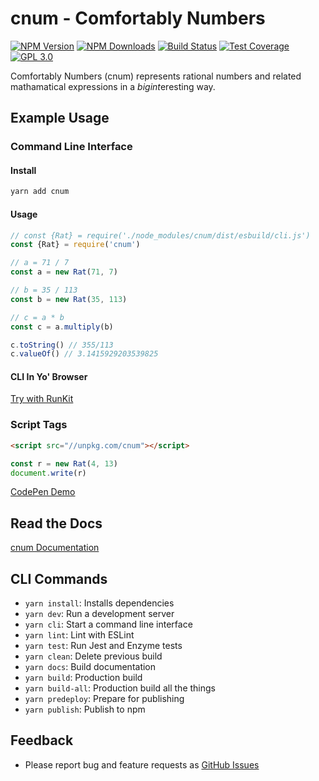 # cnum - Comfortably Numbers

[![NPM Version][npm-image]][npm-url]
[![NPM Downloads][downloads-image]][downloads-url]
[![Build Status][build-image]][build-url]
[![Test Coverage][coverage-image]][coverage-url]
[![GPL 3.0][license-image]](LICENSE)

Comfortably Numbers (cnum) represents rational numbers and related mathamatical expressions in a *bigint*eresting way.

## Example Usage

### Command Line Interface

#### Install

```bash
yarn add cnum
```

#### Usage

```typescript
// const {Rat} = require('./node_modules/cnum/dist/esbuild/cli.js')
const {Rat} = require('cnum')

// a = 71 / 7
const a = new Rat(71, 7)

// b = 35 / 113
const b = new Rat(35, 113)

// c = a * b
const c = a.multiply(b)

c.toString() // 355/113
c.valueOf() // 3.1415929203539825
```

#### CLI In Yo' Browser

[Try with RunKit](https://npm.runkit.com/cnum)

### Script Tags

```html
<script src="//unpkg.com/cnum"></script>
```

```js
const r = new Rat(4, 13)
document.write(r)
```

[CodePen Demo](https://codepen.io/acerix/pen/GRmvmYL)

## Read the Docs

[cnum Documentation](https://acerix.github.io/cnum/)

## CLI Commands

*   `yarn install`: Installs dependencies
*   `yarn dev`: Run a development server
*   `yarn cli`: Start a command line interface
*   `yarn lint`: Lint with ESLint
*   `yarn test`: Run Jest and Enzyme tests
*   `yarn clean`: Delete previous build
*   `yarn docs`: Build documentation
*   `yarn build`: Production build
*   `yarn build-all`: Production build all the things
*   `yarn predeploy`: Prepare for publishing
*   `yarn publish`: Publish to npm

## Feedback

* Please report bug and feature requests as [GitHub Issues](https://github.com/acerix/cnum/issues)

[npm-image]: https://img.shields.io/npm/v/cnum.svg
[npm-url]: https://npmjs.org/package/cnum
[downloads-image]: https://img.shields.io/npm/dm/cnum.svg
[downloads-url]: https://npmjs.org/package/cnum
[build-image]: https://github.com/acerix/cnum/workflows/Test/badge.svg
[build-url]: https://github.com/acerix/cnum/actions?query=workflow%3ATest
[coverage-image]: https://img.shields.io/gitlab/coverage/acerix/cnum/main
[coverage-url]: https://github.com/acerix/cnum/actions?query=workflow%3ATest
[license-image]: https://img.shields.io/npm/l/cnum.svg
